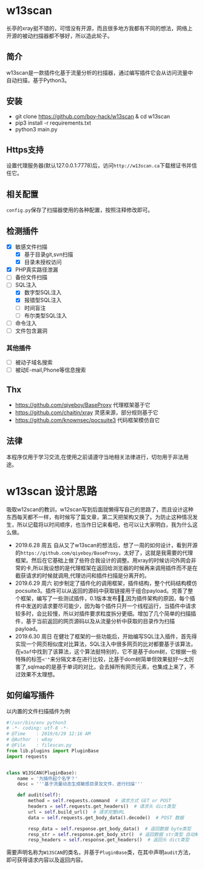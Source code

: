# w13scan
长亭的xray挺不错的，可惜没有开源，而且很多地方我都有不同的想法，网络上开源的被动扫描器都不够好，所以造此轮子。

## 简介
w13scan是一款插件化基于流量分析的扫描器，通过编写插件它会从访问流量中自动扫描，基于Python3。

## 安装
- git clone https://github.com/boy-hack/w13scan & cd w13scan
- pip3 install -r requirements.txt
- python3 main.py

## Https支持
设置代理服务器(默认127.0.0.1:7778)后，访问`http://w13scan.ca`下载根证书并信任它。

## 相关配置
`config.py`保存了扫描器使用的各种配置，按照注释修改即可。

## 检测插件
- [x] 敏感文件扫描
    - [x] 基于目录git,svn扫描
    - [x] 目录未授权访问
- [x] PHP真实路径泄漏
- [ ] 备份文件扫描
- [ ] SQL注入
    - [x] 数字型SQL注入
    - [x] 报错型SQL注入
    - [ ] 时间盲注
    - [ ] 布尔类型SQL注入
- [ ] 命令注入
- [ ] 文件包含漏洞

### 其他插件
- [ ] 被动子域名搜索
- [ ] 被动E-mail,Phone等信息搜索

## Thx
- https://github.com/qiyeboy/BaseProxy  代理框架基于它
- https://github.com/chaitin/xray  灵感来源，部分规则基于它
- https://github.com/knownsec/pocsuite3  代码框架模仿自它

## 法律
本程序仅用于学习交流,在使用之前请遵守当地相关法律进行，切勿用于非法用途。

# w13scan 设计思路
吸取w12scan的教训，w12scan写到后面就懒得写自己的思路了，而且设计这种东西每天都不一样，有时候写了篇文章，第二天把架构又换了。为防止这种情况发生，所以记载将以时间顺序，也当作日记来看吧，也可以让大家明白，我为什么这么做。

- 2019.6.28 周五  自从又了w13scan的想法后，想了一周的如何设计，看到开源的`https://github.com/qiyeboy/BaseProxy`，太好了，这就是我需要的代理框架。然后在它基础上做了些符合我设计的调整。用xray的时候访问外网会非常的卡,所以我设想的是代理框架在返回给浏览器的时候再来调用插件而不是在截获请求的时候就调用,代理访问和插件扫描是分离开的。
- 2019.6.29 周六  初步制定了插件化的调用框架，插件结构，整个代码结构模仿pocsuite3。插件可以从返回的源码中获取链接用于组合payload。完善了整个框架，编写了一些测试插件，0.1版本发布🎉🎉,因为插件架构的原因，每个插件中发送的请求要尽可能少，因为每个插件只开一个线程运行，当插件中请求较多时，会比较慢，所以对插件要求粒度拆分更细。增加了几个简单的扫描插件，基于当前返回的网页源码以及从流量分析中获取的目录作为扫描payload。
- 2019.6.30 周日  在健壮了框架的一些功能后，开始编写SQL注入插件，首先得实现一个网页相似度对比算法，SQL注入中很多网页的比对都要基于该算法，在`w3af`中找到了该算法，这个算法挺特别的，它不是基于dom树，它根据一些特殊的标签`<'"`来分隔文本在进行比较，比基于dom树简单但效果挺好～太厉害了,sqlmap的是基于单词的对比，会去掉所有网页元素，也集成上来了，不过效果不太理想。

## 如何编写插件
以内置的文件扫描插件为例
```python
#!/usr/bin/env python3
# -*- coding: utf-8 -*-
# @Time    : 2019/6/29 12:16 AM
# @Author  : w8ay
# @File    : filescan.py
from lib.plugins import PluginBase
import requests


class W13SCAN(PluginBase):
    name = '为插件起个名字？'
    desc = '''基于流量动态生成敏感目录及文件，进行扫描'''

    def audit(self):
        method = self.requests.command  # 请求方式 GET or POST
        headers = self.requests.get_headers()  # 请求头 dict类型
        url = self.build_url()  # 请求完整URL
        data = self.requests.get_body_data().decode()  # POST 数据

        resp_data = self.response.get_body_data()  # 返回数据 byte类型
        resp_str = self.response.get_body_str()  # 返回数据 str类型 自动解码
        resp_headers = self.response.get_headers()  # 返回头 dict类型

```
需要声明名称为`W13SCAN`的类名，并基于`PluginBase`类，在其中声明`audit`方法，即可获得请求内容以及返回内容。

